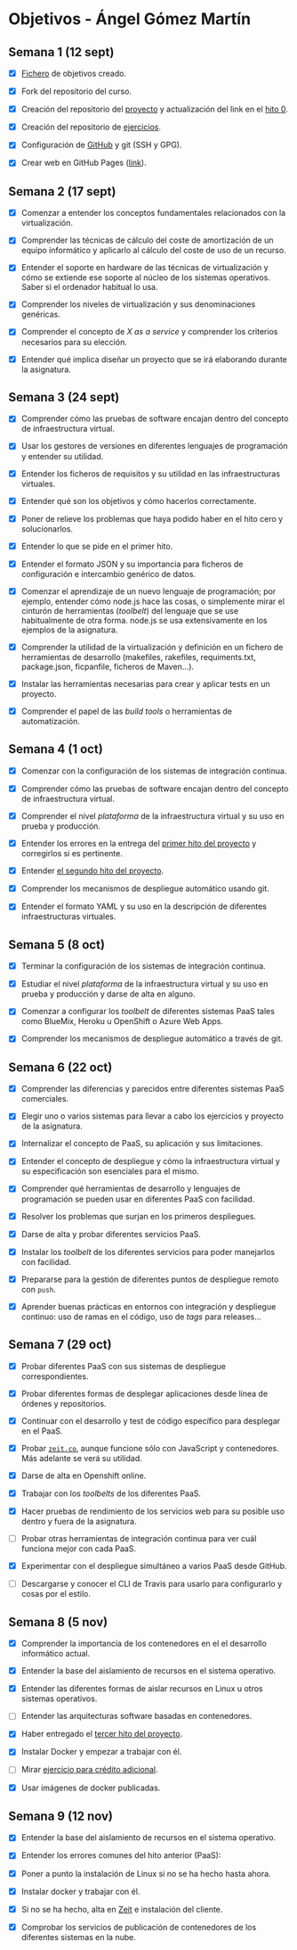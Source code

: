 # Objetivos - Ángel Gómez Martín

## Semana 1 (12 sept)

- [x] [Fichero](https://github.com/JJ/IV-18-19/blob/master/objetivos/harvestcore.md) de objetivos creado.
- [x] Fork del repositorio del curso.
- [x] Creación del repositorio del [proyecto](https://github.com/harvestcore/IPContainer) y actualización del link en el [hito 0](https://github.com/JJ/IV-18-19/blob/master/proyectos/hito-0.md).
- [x] Creación del repositorio de [ejercicios](https://github.com/harvestcore/IV1819-Ejercicios).
- [x] Configuración de [GitHub](https://github.com/harvestcore/) y git (SSH y GPG).
- [x] Crear web en GitHub Pages ([link](https://harvestcore.github.io)).



## Semana 2 (17 sept)

- [x] Comenzar a entender los conceptos fundamentales relacionados con la virtualización.
- [x] Comprender las técnicas de cálculo del coste de amortización de un
  equipo informático y aplicarlo al cálculo del coste de uso de un
  recurso.
- [x] Entender el soporte en hardware de las técnicas de virtualización y cómo se extiende ese soporte al núcleo de los sistemas operativos. Saber si el ordenador habitual lo usa.
- [x] Comprender los niveles de virtualización y sus denominaciones genéricas.
- [x] Comprender el concepto de *X as a service* y comprender los
  criterios necesarios para su elección.
- [x] Entender qué implica diseñar un proyecto que se irá elaborando
  durante la asignatura.



## Semana 3 (24 sept)

- [x] Comprender cómo las pruebas de software encajan dentro del concepto de infraestructura virtual.
- [x] Usar los gestores de versiones en diferentes lenguajes de programación y entender su utilidad.
- [x] Entender los ficheros de requisitos y su utilidad en las infraestructuras virtuales.
- [x] Entender qué son los objetivos y cómo hacerlos correctamente.
- [x] Poner de relieve los problemas que haya podido haber en el hito cero y solucionarlos.
- [x] Entender lo que se pide en el primer hito.
- [x] Entender el formato JSON y su importancia para ficheros de configuración e intercambio genérico de datos.
- [x] Comenzar el aprendizaje de un nuevo lenguaje de programación; por ejemplo, entender cómo node.js hace las cosas, o simplemente mirar el cinturón de herramientas (*toolbelt*) del lenguaje que se use habitualmente de otra forma. node.js se usa extensivamente en los ejemplos de la asignatura.
- [x] Comprender la utilidad de la virtualización y definición en un fichero de herramientas de desarrollo (makefiles, rakefiles, requiments.txt, package.json, ficpanfile, ficheros de Maven...).
- [x] Instalar las herramientas necesarias para crear y aplicar tests en un proyecto.
- [x] Comprender el papel de las *build tools* o herramientas de automatización.



## Semana 4 (1 oct)

- [x] Comenzar con la configuración de los sistemas de integración continua.
- [x] Comprender cómo las pruebas de software encajan dentro del concepto de infraestructura virtual.
- [x] Comprender el nivel *plataforma* de la infraestructura virtual y su uso en prueba y producción.
- [x] Entender los errores en la entrega del [primer hito del proyecto](http://jj.github.io/IV/documentos/practicas/1.Infraestructura) y corregirlos si es pertinente.
- [x] Entender [el segundo hito del proyecto](http://jj.github.io/IV/documentos/proyecto/2.CI).
- [x] Comprender los mecanismos de despliegue automático usando git.
- [x] Entender el formato YAML y su uso en la descripción de diferentes infraestructuras virtuales. 



## Semana 5 (8 oct)

- [x] Terminar la configuración de los sistemas de integración continua.
- [x] Estudiar el nivel *plataforma* de la infraestructura virtual y su uso en prueba y producción y darse de alta en alguno.
- [x] Comenzar a configurar los *toolbelt* de diferentes sistemas PaaS tales como BlueMix, Heroku u OpenShift o Azure Web Apps.
- [x] Comprender los mecanismos de despliegue automático a través de git.



## Semana 6 (22 oct)

- [x] Comprender las diferencias y parecidos entre diferentes sistemas PaaS comerciales.
- [x] Elegir uno o varios sistemas para llevar a cabo los ejercicios y proyecto de la asignatura.
- [x] Internalizar el concepto de PaaS, su aplicación y sus limitaciones.
- [x] Entender el concepto de despliegue y cómo la infraestructura virtual y su especificación son esenciales para el mismo.
- [x] Comprender qué herramientas de desarrollo y lenguajes de programación se pueden usar en diferentes PaaS con facilidad.
- [x] Resolver los problemas que surjan en los primeros despliegues.
- [x] Darse de alta y probar diferentes servicios PaaS.
- [x] Instalar los *toolbelt* de los diferentes servicios para poder manejarlos con facilidad.
- [x] Prepararse para la gestión de diferentes puntos de despliegue remoto con `push`.
- [x] Aprender buenas prácticas en entornos con integración y despliegue continuo: uso de ramas en el código, uso de *tags* para releases...



## Semana 7 (29 oct)

- [x] Probar diferentes PaaS con sus sistemas de despliegue correspondientes.
- [x] Probar diferentes formas de desplegar aplicaciones desde línea de órdenes y repositorios.
- [x] Continuar con el desarrollo y test de código específico para desplegar en el PaaS.
- [x] Probar [`zeit.co`](https://zeit.co/), aunque funcione sólo con JavaScript y contenedores. Más adelante se verá su utilidad.
- [x] Darse de alta en Openshift online.
- [x] Trabajar con los *toolbelts* de los diferentes PaaS.
- [x] Hacer pruebas de rendimiento de los servicios web para su posible uso dentro y fuera de la asignatura.
- [ ] Probar otras herramientas de integración continua para ver cuál funciona mejor con cada PaaS.
- [x] Experimentar con el despliegue simultáneo a varios PaaS desde GitHub.
- [ ] Descargarse y conocer el CLI de Travis para usarlo para configurarlo y cosas por el estilo.



## Semana 8 (5 nov)

- [x] Comprender la importancia de los contenedores en el el desarrollo informático actual.
- [x] Entender la base del aislamiento de recursos en el sistema operativo.
- [x] Entender las diferentes formas de aislar recursos en Linux u otros sistemas operativos.
- [ ] Entender las arquitecturas software basadas en contenedores.
- [x] Haber entregado el [tercer hito del proyecto](https://jj.github.io/IV/documentos/proyecto/3.PaaS).
- [x] Instalar Docker y empezar a trabajar con él.
- [ ] Mirar [ejercicio para crédito adicional](https://jj.github.io/IV/documentos/proyecto/3.5.tests).
- [x] Usar imágenes de docker publicadas.



## Semana 9 (12 nov)

- [x] Entender la base del aislamiento de recursos en el sistema operativo.
- [x] Entender los errores comunes del hito anterior (PaaS):

- [x] Poner a punto la instalación de Linux si no se ha hecho hasta ahora.
- [x] Instalar docker y trabajar con él.
- [x] Si no se ha hecho, alta en [Zeit](https://zeit.co/) e instalación del cliente.
- [x] Comprobar los servicios de publicación de contenedores de los diferentes sistemas en la nube.